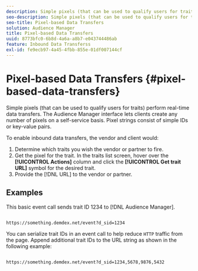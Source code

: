 ```yaml
---
description: Simple pixels (that can be used to qualify users for traits) perform real-time data transfers. The Audience Manager interface lets clients create any number of pixels on a self-service basis. Pixel strings consist of simple IDs or key-value pairs.
seo-description: Simple pixels (that can be used to qualify users for traits) perform real-time data transfers. The Audience Manager interface lets clients create any number of pixels on a self-service basis. Pixel strings consist of simple IDs or key-value pairs.
seo-title: Pixel-based Data Transfers
solution: Audience Manager
title: Pixel-based Data Transfers
uuid: 8773bfc0-6b8d-4a6a-a8b7-e043744486ab
feature: Inbound Data Transferss
exl-id: fe9ecb97-4a45-4fbb-855e-01df007144cf
---
```

# Pixel-based Data Transfers {#pixel-based-data-transfers}

Simple pixels (that can be used to qualify users for traits) perform real-time data transfers. The Audience Manager interface lets clients create any number of pixels on a self-service basis. Pixel strings consist of simple IDs or key-value pairs.

<!-- c_rt_inbound_pixel_transfers.xml -->

To enable inbound data transfers, the vendor and client would:

1. Determine which traits you wish the vendor or partner to fire.
1. Get the pixel for the trait. In the traits list screen, hover over the **[!UICONTROL Actions]** column and click the **[!UICONTROL Get trait URL]** symbol for the desired trait.
1. Provide the [!DNL URL] to the vendor or partner.

## Examples

This basic event call sends trait ID 1234 to [!DNL Audience Manager].

```

https://something.demdex.net/event?d_sid=1234

```

You can serialize trait IDs in an event call to help reduce `HTTP` traffic from the page. Append additional trait IDs to the URL string as shown in the following example:

```

https://something.demdex.net/event?d_sid=1234,5678,9876,5432

```
